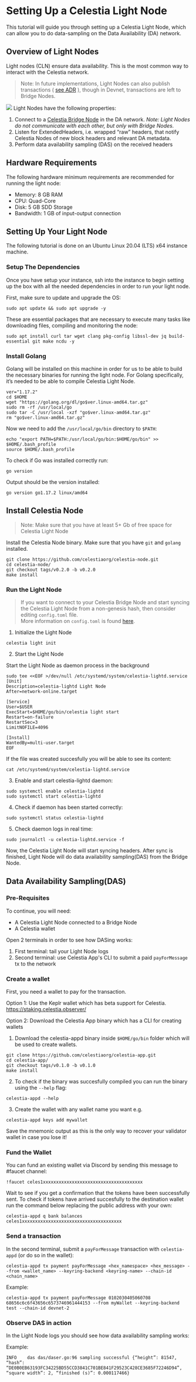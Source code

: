 # Setting Up a Celestia Light Node
This tutorial will guide you through setting up a Celestia Light Node, which can allow you to do data-sampling on the Data Availability (DA) network.

## Overview of Light Nodes
Light nodes (CLN) ensure data availability. This is the most common way to interact with the Celestia network.
> Note: In future implementations, Light Nodes can also publish transactions ( [see ADR](https://github.com/celestiaorg/celestia-node/blob/main/docs/adr/adr-004-state-interaction.md) ), though in Devnet, transactions are left to Bridge Nodes.  

![](/img/nodes/LightNodes.png)
Light Nodes have the following properties:
1. Connect to a  [Celestia Bridge Node](https://github.com/celestiaorg/networks#celestia-validator-bridge-nodes)  in the DA network. _Note: Light Nodes do not communicate with each other, but only with Bridge Nodes._
2. Listen for ExtendedHeaders, i.e. wrapped “raw” headers, that notify Celestia Nodes of new block headers and relevant DA metadata.
3. Perform data availability sampling (DAS) on the received headers


## Hardware Requirements
The following hardware minimum requirements are recommended for running the light node:
* Memory: 8 GB RAM
* CPU: Quad-Core
* Disk: 5 GB SDD Storage
* Bandwidth: 1 GB of input-output connection

## Setting Up Your Light Node
The following tutorial is done on an Ubuntu Linux 20.04 (LTS) x64 instance machine. 

### Setup The Dependencies

Once you have setup your instance, ssh into the instance to begin setting up the box with all the needed dependencies in order to run your light node.

First, make sure to update and upgrade the OS:
```shell
sudo apt update && sudo apt upgrade -y
```

These are essential packages that are necessary to execute many tasks like downloading files, compiling and monitoring the node:

```shell
sudo apt install curl tar wget clang pkg-config libssl-dev jq build-essential git make ncdu -y
```

### Install Golang
Golang will be installed on this machine in order for us to be able to build the necessary binaries for running the light node. For Golang specifically, it’s needed to be able to compile Celestia Light Node.

```shell
ver="1.17.2"
cd $HOME
wget "https://golang.org/dl/go$ver.linux-amd64.tar.gz"
sudo rm -rf /usr/local/go
sudo tar -C /usr/local -xzf "go$ver.linux-amd64.tar.gz"
rm "go$ver.linux-amd64.tar.gz"
```

Now we need to add the `/usr/local/go/bin` directory to
`$PATH`:

```shell
echo "export PATH=$PATH:/usr/local/go/bin:$HOME/go/bin" >> $HOME/.bash_profile
source $HOME/.bash_profile
```

To check if Go was installed correctly run:
```shell
go version
```

Output should be the version installed:
```shell
go version go1.17.2 linux/amd64
```

## Install Celestia Node
> Note: Make sure that you have at least 5+ Gb of free space for Celestia Light Node  

Install the Celestia Node binary. Make sure that you have `git` and `golang` installed.
```shell
git clone https://github.com/celestiaorg/celestia-node.git
cd celestia-node/
git checkout tags/v0.2.0 -b v0.2.0
make install
```

### Run the Light Node

> If you want to connect to your Celestia Bridge Node and start syncing the Celestia Light Node from a non-genesis hash, then consider editing `config.toml` file.   
More information on `config.toml` is found [here](https://github.com/celestiaorg/networks/blob/master/config-toml.md).

1. Initialize the Light Node
```shell
celestia light init
```

2. Start the Light Node

Start the Light Node as daemon process in the background
```shell
sudo tee <<EOF >/dev/null /etc/systemd/system/celestia-lightd.service
[Unit]
Description=celestia-lightd Light Node
After=network-online.target

[Service]
User=$USER
ExecStart=$HOME/go/bin/celestia light start
Restart=on-failure
RestartSec=3
LimitNOFILE=4096

[Install]
WantedBy=multi-user.target
EOF
```

If the file was created succesfully you will be able to see its content:

```shell
cat /etc/systemd/system/celestia-lightd.service
```

3. Enable and start celestia-lightd daemon:

```shell
sudo systemctl enable celestia-lightd
sudo systemctl start celestia-lightd
```

4. Check if daemon has been started correctly:
```shell
sudo systemctl status celestia-lightd
```

5. Check daemon logs in real time:
```shell
sudo journalctl -u celestia-lightd.service -f
```

Now, the Celestia Light Node will start syncing headers. After sync is finished, Light Node will do data availability sampling(DAS) from the Bridge Node.

## Data Availability Sampling(DAS)

### Pre-Requisites
To continue, you will need:
* A Celestia Light Node connected to a Bridge Node
* A Celestia wallet

Open 2 terminals in order to see how DASing works:
1. First terminal: tail your Light Node logs
2. Second terminal: use Celestia App's CLI to submit a paid `payForMessage` tx to the network

### Create a wallet
First, you need a wallet to pay for the transaction.

Option 1: Use the Keplr wallet which has beta support for Celestia. https://staking.celestia.observer/

Option 2: Download the Celestia App binary which has a CLI for creating wallets
1. Download the celestia-appd binary inside `$HOME/go/bin` folder which will be used to create wallets.
```shell
git clone https://github.com/celestiaorg/celestia-app.git
cd celestia-app/
git checkout tags/v0.1.0 -b v0.1.0
make install
```
2. To check if the binary was succesfully compiled you can run the binary using the `--help` flag:
```shell
celestia-appd --help
```

3. Create the wallet with any wallet name you want e.g.
```shell
celestia-appd keys add mywallet
```
Save the mnemonic output as this is the only way to recover your validator wallet in case you lose it! 

### Fund the Wallet
You can fund an existing wallet via Discord by sending this message to #faucet channel:
```shell
!faucet celes1xxxxxxxxxxxxxxxxxxxxxxxxxxxxxxxxxxxxxx
```

Wait to see if you get a confirmation that the tokens have been successfully sent. To check if tokens have arrived succesfully to the destination wallet run the command below replacing the public address with your own:
```shell
celestia-appd q bank balances celes1xxxxxxxxxxxxxxxxxxxxxxxxxxxxxxxxxxxxxx
```

### Send a transaction
In the second terminal, submit a `payForMessage` transaction with `celestia-appd` (or do so in the wallet):
```shell
celestia-appd tx payment payForMessage <hex_namespace> <hex_message> --from <wallet_name> --keyring-backend <keyring-name> --chain-id <chain_name>
```
Example:
```shell 
celestia-appd tx payment payForMessage 0102030405060708 68656c6c6f43656c6573746961444153 --from myWallet --keyring-backend test --chain-id devnet-2
```

### Observe DAS in action
In the Light Node logs you should see how data availability sampling works:

Example:
```shell
INFO	das	das/daser.go:96	sampling successful	{“height”: 81547, “hash”: “DE0B0EB63193FC34225BD55CCD3841C701BE841F29523C428CE3685F72246D94”, “square width”: 2, “finished (s)”: 0.000117466}
```
